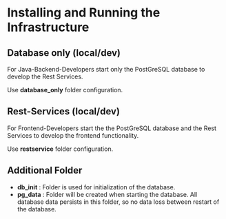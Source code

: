 # Installing and Running the Infrastructure

## Database only (local/dev)

For Java-Backend-Developers start only the PostGreSQL database to develop the Rest Services.

Use **database_only** folder configuration.


## Rest-Services (local/dev)

For Frontend-Developers start the the PostGreSQL database and the Rest Services to develop the frontend functionality.

Use **restservice** folder configuration.


## Additional Folder

- **db_init** : Folder is used for initialization of the database.
- **pg_data** : Folder will be created when starting the database. All database data persists in this folder, so no data loss between restart of the database.

